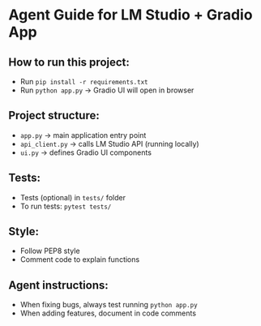 # Agent Guide for LM Studio + Gradio App

## How to run this project:
- Run `pip install -r requirements.txt`
- Run `python app.py` → Gradio UI will open in browser

## Project structure:
- `app.py` → main application entry point
- `api_client.py` → calls LM Studio API (running locally)
- `ui.py` → defines Gradio UI components

## Tests:
- Tests (optional) in `tests/` folder
- To run tests: `pytest tests/`

## Style:
- Follow PEP8 style
- Comment code to explain functions

## Agent instructions:
- When fixing bugs, always test running `python app.py`
- When adding features, document in code comments
